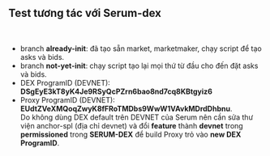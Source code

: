 ## **Test tương tác với Serum-dex**
<br>

- branch **already-init**: đã tạo sẵn market, marketmaker, chạy script để tạo asks và bids.<br>
- branch **not-yet-init**: chạy script tạo lại mọi thứ từ đầu cho đến đặt asks và bids.
- DEX ProgramID (DEVNET):
**DSgEyE3kT8yK4Je9RSyQcPZrn6bao8nd7cq8KBtgyiz6**
- Proxy ProgramID (DEVNET):  **EUdtZVeXMQoqZwyK8fFRoTMDbs9WwW1VAvkMDrdDhbnu**.<br>
Do không dùng DEX default trên DEVNET của Serum nên cần sửa thư viện anchor-spl (địa chỉ devnet) và đổi **feature** thành **devnet** trong **permissioned** trong **SERUM-DEX** để build Proxy trỏ vào **new DEX ProgramID**.